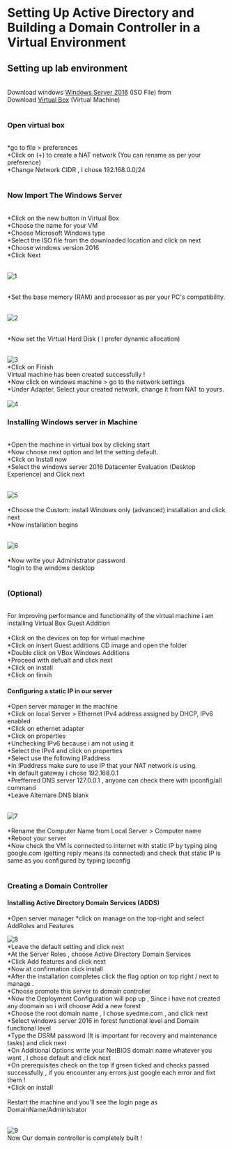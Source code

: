 # Setting Up Active Directory and Building a Domain Controller in a Virtual Environment

<h2> Setting up lab environment</h2> <br>
  Download windows <a href="https://www.microsoft.com/en-us/evalcenter/download-windows-server-2016" target="_blank">Windows Server 2016</a>  (ISO File) from <br>
  Download <a href="https://www.virtualbox.org/wiki/Downloads" target="_blank">Virtual Box</a> (Virtual Machine) <br> 
  
  <br>
  
  <h3><b>Open virtual box</b></h3> <br>
    *go to file > preferences <br>
    *Click on (+) to create a NAT network (You can rename as per your preference) <br> 
    *Change Network CIDR , I chose 192.168.0.0/24 <br> 
    <br>
  <h3><b>Now Import The Windows Server</b></h3> <br>
    *Click on the new button in Virtual Box <br>
    *Choose the name for your VM <br>
    *Choose Microsoft Windows type <br>
    *Select the ISO file from the downloaded location and click on next <br>
    *Choose windows version 2016 <br>
    *Click Next  <br>
    <br>
    
![1](https://github.com/user-attachments/assets/9ee0d9ed-1211-491d-87b7-9ed0efee0e43)

<br>
    *Set the base memory (RAM) and processor as per your PC's compatibility.<br>
    <br>
    
![2](https://github.com/user-attachments/assets/3ff00bc7-ad3b-4c7d-8dc5-fbaf6980c7e3)

<br>
    *Now set the Virtual Hard Disk ( I prefer dynamic allocation) <br>
    <br>
    
![3](https://github.com/user-attachments/assets/accbfb2e-586c-45db-9275-746241b642d5)
<br>
    *Click on Finish <br>
  Virtual machine has been created successfully ! <br>
    *Now click on windows machine > go to the network settings <br>
    *Under Adapter, Select your created network, change it from NAT to yours. <br>
    <br>![4](https://github.com/user-attachments/assets/d0929fa3-449f-4291-aba0-3bbd39d9beb1)
    <br>
<h3><b>Installing Windows server in Machine</b></h3> <br>
    *Open the machine in virtual box by clicking start<br>
    *Now choose next option and let the setting default.<br>
    *Click on Install now<br>
    *Select the windows server 2016 Datacenter Evaluation (Desktop Experience) and Click next <br>
    <br>
    
![5](https://github.com/user-attachments/assets/bf48cb14-9071-4dea-a417-bb2efc97b53e) <br>
<br>
    *Choose the Custom: install Windows only (advanced) installation and click next <br>
    *Now installation begins <br>
    <br>
    
![6](https://github.com/user-attachments/assets/277bb9ca-0a81-49c0-9aaa-6e22e7ae3acd) <br>
<br>
    *Now write your Administrator password <br>
    *login to the windows desktop <br>
    <br>
  <h3><b>(Optional)</b></h3> <br>
    For Improving performance and functionality of the virtual machine i am installing Virtual Box Guest Addition <br>
    <br>
    *Click on the devices on top for virtual machine <br>
    *Click on insert Guest additions CD image and open the folder <br>
    *Double click on VBox Windows Additions <br>
    *Proceed with defualt and click next <br>
    *Click on install <br>
    *Click on finsih <br>
<h4><b>Configuring a static IP in our server</b></h4>
    *Open server manager in the machine <br>
    *Click on local Server > Ethernet IPv4 address assigned by DHCP, IPv6 enabled <br>
    *Click on ethernet adapter <br>
    *Click on properties <br>
    *Unchecking IPv6 because i am not using it <br>
    *Select the IPv4 and click on properties <br>
    *Select use the following IPaddress <br>
    *In IPaddress make sure to use IP that your NAT network is using.<br>
    *In default gateway i chose 192.168.0.1 <br>
    *Prefferred DNS server 127.0.0.1 , anyone can check there with ipconfig/all command <br>
    *Leave Alternare DNS blank <br>
    <br>
    
![7](https://github.com/user-attachments/assets/c753f11e-cefd-497a-b0e5-5e00a2444ba0) <br>
<br>
    *Rename the Computer Name from Local Server > Computer name <br>
    *Reboot your server <br>
    *Now check the VM is connected to internet with static IP by typing ping google.com (getting reply means its connected) and check that static IP is same as you configured by typing ipconfig <br>
    <br>
<h3><b>Creating a Domain Controller</b></h3>
    <h4><b>Installing Active Directory Domain Services (ADDS)</b></h4>
    *Open server manager
    *click on manage on the top-right and select AddRoles and Features <br>
    
![8](https://github.com/user-attachments/assets/93e52f1c-1208-4c36-8469-c58f00e2d31b)
<br>
    *Leave the default setting and click next <br>
    *At the Server Roles , choose Active Directory Domain Services <br>
    *Click Add features and click next <br>
    *Now at confirmation click install <br>
    *After the installation completes click the flag option on top right / next to manage . <br>
    *Choose promote this server to domain controller <br>
    *Now the Deployment Configuration will pop up , Since i have not created any doomain so i will choose Add a new forest <br>
    *Choose the root domain name , I chose syedme.com , and click next <br>
    *Select windows server 2016 in forest functional level and Domain functional level <br>
    *Type the DSRM password (It is important for recovery and maintenance tasks) and click next <br>
    *On Additional Options write your NetBIOS domain name whatever you want , I chose default and click next <br>
    *On prerequisites check on the top if green ticked and checks passed successfully , if you encounter any errors just google each error and fixt them ! <br>
    *Click on install <br>
    <br>
    Restart the machine and you'll see the login page as DomainName/Administrator <br>
    <br>
    
![9](https://github.com/user-attachments/assets/11221832-ef97-44c5-bbec-4718791a711c)
<br>
Now Our domain controller is completely built !

    


    
